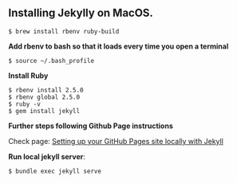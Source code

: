 ## Installing Jekylly on MacOS.

`$ brew install rbenv ruby-build`

**Add rbenv to bash so that it loads every time you open a terminal** 

```$ echo 'if which rbenv > /dev/null; then eval "$(rbenv init -)"; fi' >> ~/.bash_profile
$ source ~/.bash_profile
```
**Install Ruby**
```
$ rbenv install 2.5.0
$ rbenv global 2.5.0
$ ruby -v
$ gem install jekyll
```
**Further steps following Github Page instructions**

Check page: [Setting up your GitHub Pages site locally with Jekyll](https://help.github.com/articles/setting-up-your-github-pages-site-locally-with-jekyll/)

**Run local jekyll server**:

`$ bundle exec jekyll serve`

